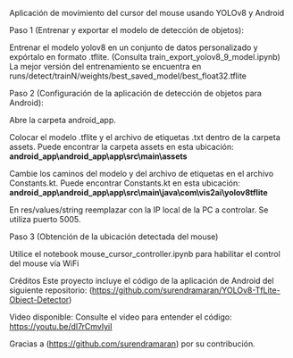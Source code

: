 Aplicación de movimiento del cursor del mouse usando YOLOv8 y Android

Paso 1 (Entrenar y exportar el modelo de detección de objetos):

Entrenar el modelo yolov8 en un conjunto de datos personalizado y expórtalo en formato .tflite. (Consulta train_export_yolov8_9_model.ipynb)
La mejor versión del entrenamiento se encuentra en runs/detect/trainN/weights/best_saved_model/best_float32.tflite

Paso 2 (Configuración de la aplicación de detección de objetos para Android):

Abre la carpeta android_app.

Colocar el modelo .tflite y el archivo de etiquetas .txt dentro de la carpeta assets. Puede encontrar la carpeta assets en esta ubicación: <b> android_app\android_app\app\src\main\assets</b>

Cambie los caminos del modelo y del archivo de etiquetas en el archivo Constants.kt. Puede encontrar Constants.kt en esta ubicación: <b>android_app\android_app\app\src\main\java\com\vis2ai\yolov8tflite</b>

En res/values/string reemplazar con la IP local de la PC a controlar. Se utiliza puerto 5005.

Paso 3 (Obtención de la ubicación detectada del mouse)

Utilice el notebook mouse_cursor_controller.ipynb para habilitar el control del mouse vía WiFi

Créditos
Este proyecto incluye el código de la aplicación de Android del siguiente repositorio:
(https://github.com/surendramaran/YOLOv8-TfLite-Object-Detector)

Video disponible:
Consulte el video para entender el código: https://youtu.be/dl7rCmvIyiI

Gracias a (https://github.com/surendramaran) por su contribución.